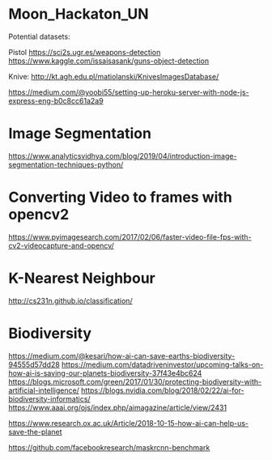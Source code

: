 # Moon_Hackaton_UN

Potential datasets:

Pistol
https://sci2s.ugr.es/weapons-detection
https://www.kaggle.com/issaisasank/guns-object-detection

Knive:
http://kt.agh.edu.pl/matiolanski/KnivesImagesDatabase/


https://medium.com/@yoobi55/setting-up-heroku-server-with-node-js-express-eng-b0c8cc61a2a9

# Image Segmentation
https://www.analyticsvidhya.com/blog/2019/04/introduction-image-segmentation-techniques-python/
# Converting Video to frames with opencv2
https://www.pyimagesearch.com/2017/02/06/faster-video-file-fps-with-cv2-videocapture-and-opencv/
# K-Nearest Neighbour
http://cs231n.github.io/classification/
# Biodiversity
https://medium.com/@kesari/how-ai-can-save-earths-biodiversity-94555d57dd28
https://medium.com/datadriveninvestor/upcoming-talks-on-how-ai-is-saving-our-planets-biodiversity-37f43e4bc624
https://blogs.microsoft.com/green/2017/01/30/protecting-biodiversity-with-artificial-intelligence/
https://blogs.nvidia.com/blog/2018/02/22/ai-for-biodiversity-informatics/
https://www.aaai.org/ojs/index.php/aimagazine/article/view/2431

https://www.research.ox.ac.uk/Article/2018-10-15-how-ai-can-help-us-save-the-planet


https://github.com/facebookresearch/maskrcnn-benchmark
